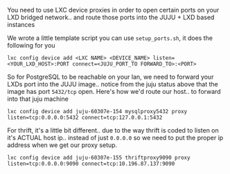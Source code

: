 You need to use LXC device proxies in order to open certain ports on your LXD bridged network.. and route those ports into the JUJU + LXD based instances

We wrote a little template script you can use `setup_ports.sh`, it does the following for you 

```
lxc config device add <LXC NAME> <DEVICE_NAME> listen=<YOUR_LXD_HOST>:PORT connect=<JUJU_PORT_TO FORWARD_TO>:<PORT>
```

So for PostgreSQL to be reachable on your lan, we need to forward your LXDs port into the JUJU image.. notice from the juju status above that the image has port `5432/tcp` open.  Here's how we'd route our host.. to forward into that juju machine

```
lxc config device add juju-60307e-154 mysqlproxy5432 proxy listen=tcp:0.0.0.0:5432 connect=tcp:127.0.0.1:5432
```

For thrift, it's a little bit different.. due to the way thrift is coded to listen on it's ACTUAL host ip.. instead of just `0.0.0.0` so we need to put the proper ip address when we get our proxy setup.

```
lxc config device add juju-60307e-155 thriftproxy9090 proxy listen=tcp:0.0.0.0:9090 connect=tcp:10.196.87.137:9090
```
